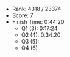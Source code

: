 * Rank: 4318  / 23374
* Score: 7
* Finish Time: 0:44:20
    * Q1 (3): 0:17:24
    * Q2 (4): 0:34:20
    * Q3 (5): 
    * Q4 (6)
